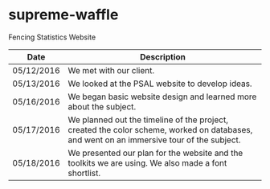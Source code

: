 # supreme-waffle
Fencing Statistics Website

|   Date   | Description  |
|----------|--------------|
|05/12/2016| We met with our client. |
|05/13/2016| We looked at the PSAL website to develop ideas. |
|05/16/2016| We began basic website design and learned more about the subject. |
|05/17/2016| We planned out the timeline of the project, created the color scheme, worked on databases, and went on an immersive tour of the subject. |
|05/18/2016| We presented our plan for the website and the toolkits we are using. We also made a font shortlist.|
